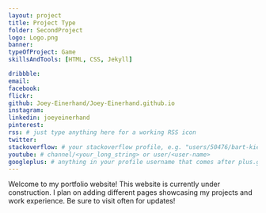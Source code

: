 ```yaml
---
layout: project
title: Project Type
folder: SecondProject
logo: Logo.png
banner: 
typeOfProject: Game
skillsAndTools: [HTML, CSS, Jekyll]

dribbble:
email:
facebook:
flickr:
github: Joey-Einerhand/Joey-Einerhand.github.io
instagram:
linkedin: joeyeinerhand
pinterest:
rss: # just type anything here for a working RSS icon
twitter:
stackoverflow: # your stackoverflow profile, e.g. "users/50476/bart-kiers"
youtube: # channel/<your_long_string> or user/<user-name>
googleplus: # anything in your profile username that comes after plus.google.com/
---
```


Welcome to my portfolio website!
This website is currently under construction. I plan on adding different pages showcasing my projects and work experience.
Be sure to visit often for updates!
